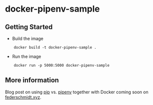 # docker-pipenv-sample

## Getting Started

* Build the image
```
    docker build -t docker-pipenv-sample .
```
* Run the image
```
    docker run -p 5000:5000 docker-pipenv-sample
```
## More information 
Blog post on using [pip](https://pypi.python.org/pypi/pip) vs. [pipenv](https://github.com/kennethreitz/pipenv) together with Docker coming soon on [federschmidt.xyz](https://federschmidt.xyz).

